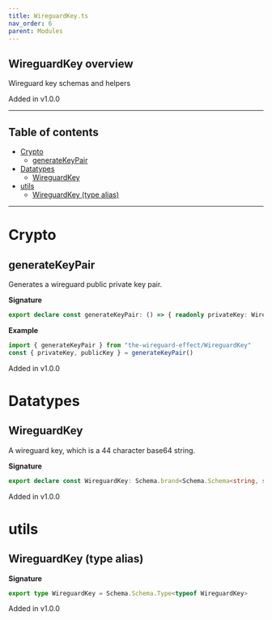 ```yaml
---
title: WireguardKey.ts
nav_order: 6
parent: Modules
---
```


## WireguardKey overview

Wireguard key schemas and helpers

Added in v1.0.0

---

<h2 class="text-delta">Table of contents</h2>

- [Crypto](#crypto)
  - [generateKeyPair](#generatekeypair)
- [Datatypes](#datatypes)
  - [WireguardKey](#wireguardkey)
- [utils](#utils)
  - [WireguardKey (type alias)](#wireguardkey-type-alias)

---

# Crypto

## generateKeyPair

Generates a wireguard public private key pair.

**Signature**

```ts
export declare const generateKeyPair: () => { readonly privateKey: WireguardKey; readonly publicKey: WireguardKey }
```

**Example**

```ts
import { generateKeyPair } from "the-wireguard-effect/WireguardKey"
const { privateKey, publicKey } = generateKeyPair()
```

Added in v1.0.0

# Datatypes

## WireguardKey

A wireguard key, which is a 44 character base64 string.

**Signature**

```ts
export declare const WireguardKey: Schema.brand<Schema.Schema<string, string, never>, "WireguardKey">
```

Added in v1.0.0

# utils

## WireguardKey (type alias)

**Signature**

```ts
export type WireguardKey = Schema.Schema.Type<typeof WireguardKey>
```

Added in v1.0.0
